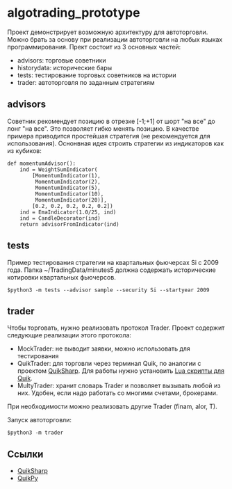 # algotrading_prototype
Проект демонстрирует возможную архитектуру для автоторговли. Можно брать за основу при реализации автоторговли на любых языках программирования. Прект состоит из 3 основных частей:
- advisors: торговые советники
- historydata: исторические бары
- tests: тестирование торговых советников на истории
- trader: автоторговля по заданным стратегиям

## advisors
Советник рекомендует позицию в отрезке [-1;+1] от шорт "на все" до лонг "на все". Это позволяет гибко менять позицию. В качестве примера приводится простейшая стратегия (не рекомендуется для использования). Оснонвная идея строить стратегии из индикаторов как из кубиков:
```
def momentumAdvisor():
    ind = WeightSumIndicator(
        [MomentumIndicator(1),
         MomentumIndicator(2),
         MomentumIndicator(5),
         MomentumIndicator(10),
         MomentumIndicator(20)],
        [0.2, 0.2, 0.2, 0.2, 0.2])
    ind = EmaIndicator(1.0/25, ind)
    ind = CandleDecorator(ind)
    return advisorFromIndicator(ind)
```

## tests
Пример тестирования стратегии на квартальных фьючерсах Si c 2009 года. Папка ~/TradingData/minutes5 должна содержать исторические котировки квартальных фьючерсов.
```
$python3 -m tests --advisor sample --security Si --startyear 2009
```
## trader
Чтобы торговать, нужно реализовать протокол Trader. Проект содержит следующие реализации этого протокола:
- MockTrader: не выводит заявки, можно использовать для тестирования
- QuikTrader: для торговли через терминал Quik, по аналогии с проектом [QuikSharp](https://github.com/finsight/QUIKSharp). Для работы нужно установить [Lua скрипты для Quik](https://github.com/finsight/QUIKSharp/tree/master/src/QuikSharp/lua).
- MultyTrader: хранит словарь Trader и позволяет вызывать любой из них. Удобен, если надо работать со многими счетами, брокерами.

При необходимости можно реализовать другие Trader (finam, alor, T).

Запуск автоторговли:
```
$python3 -m trader
```
## Ссылки
- [QuikSharp](https://github.com/finsight/QUIKSharp)
- [QuikPy](https://github.com/cia76/QuikPy)
